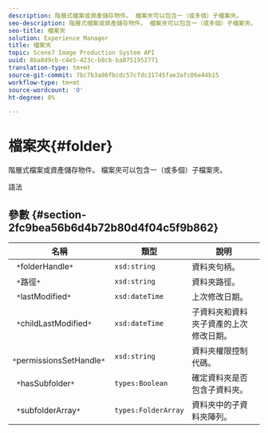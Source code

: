 ```yaml
---
description: 階層式檔案或資產儲存物件。 檔案夾可以包含一（或多個）子檔案夾。
seo-description: 階層式檔案或資產儲存物件。 檔案夾可以包含一（或多個）子檔案夾。
seo-title: 檔案夾
solution: Experience Manager
title: 檔案夾
topic: Scene7 Image Production System API
uuid: 8ba8d9cb-c4e5-423c-b8cb-ba8751952771
translation-type: tm+mt
source-git-commit: 7bc7b3a86fbcdc57cfdc31745fae3afc06e44b15
workflow-type: tm+mt
source-wordcount: '0'
ht-degree: 0%

---
```



# 檔案夾{#folder}

階層式檔案或資產儲存物件。 檔案夾可以包含一（或多個）子檔案夾。

語法

## 參數 {#section-2fc9bea56b6d4b72b80d4f04c5f9b862}

| 名稱 | 類型 | 說明 |
|---|---|---|
| ` *`folderHandle`*` | `xsd:string` | 資料夾句柄。 |
| ` *`路徑`*` | `xsd:string` | 資料夾路徑。 |
| ` *`lastModified`*` | `xsd:dateTime` | 上次修改日期。 |
| ` *`childLastModified`*` | `xsd:dateTime` | 子資料夾和資料夾子資產的上次修改日期。 |
| ` *`permissionsSetHandle`*` | `xsd:string` | 資料夾權限控制代碼。 |
| ` *`hasSubfolder`*` | `types:Boolean` | 確定資料夾是否包含子資料夾。 |
| ` *`subfolderArray`*` | `types:FolderArray` | 資料夾中的子資料夾陣列。 |

